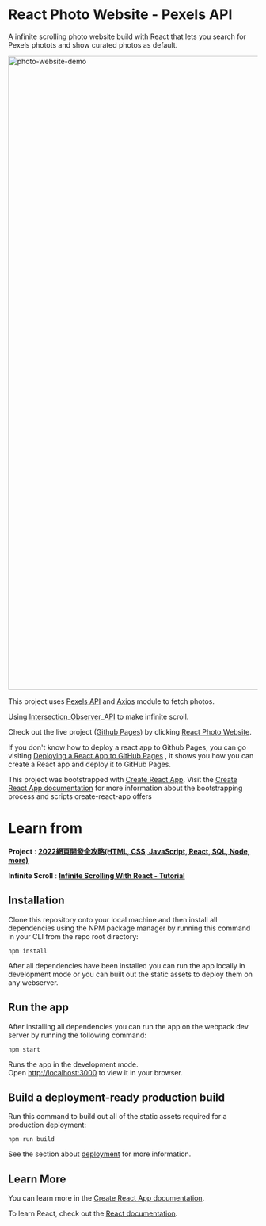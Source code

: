 # React Photo Website - Pexels API

A infinite scrolling photo website build with React that lets you search for Pexels photots and show curated photos as default. 

<img width="1280" alt="photo-website-demo" src="https://user-images.githubusercontent.com/40348319/155055595-cf041c4e-5487-4e7b-baa8-171f6668c093.png">

This project uses [Pexels API](https://www.pexels.com/api/) and [Axios](https://axios-http.com/) module to fetch photos.

Using [Intersection_Observer_API](https://developer.mozilla.org/en-US/docs/Web/API/Intersection_Observer_API) to make infinite scroll.

Check out the live project ([Github Pages](https://pages.github.com/)) by clicking [React Photo Website](https://xxrjun.github.io/react-photo-website/).  

If you don't know how to deploy a react app to Github Pages, you can go visiting [Deploying a React App to GitHub Pages](https://github.com/gitname/react-gh-pages) , it shows you how you can create a React app and deploy it to GitHub Pages.

This project was bootstrapped with [Create React App](https://github.com/facebook/create-react-app). Visit the [Create React App documentation](https://facebook.github.io/create-react-app/docs/) for more information about the bootstrapping process and scripts create-react-app offers

# Learn from
**Project** : [**2022網頁開發全攻略(HTML, CSS, JavaScript, React, SQL, Node, more)**](https://www.udemy.com/course/html5-css3-z/)

**Infinite Scroll** : [**Infinite Scrolling With React - Tutorial**](https://www.youtube.com/watch?v=NZKUirTtxcg&t=1117s)

## Installation

Clone this repository onto your local machine and then install all dependencies using the NPM package manager by running this command in your CLI from the repo root directory:

`npm install`

After all dependencies have been installed you can run the app locally in development mode or you can built out the static assets to deploy them on any webserver.

## Run the app

After installing all dependencies you can run the app on the webpack dev server by running the following command:

`npm start`

Runs the app in the development mode.\
Open [http://localhost:3000](http://localhost:3000) to view it in your browser.

## Build a deployment-ready production build

Run this command to build out all of the static assets required for a production deployment:

`npm run build`

See the section about [deployment](https://facebook.github.io/create-react-app/docs/deployment) for more information.


## Learn More

You can learn more in the [Create React App documentation](https://facebook.github.io/create-react-app/docs/getting-started).

To learn React, check out the [React documentation](https://reactjs.org/).
